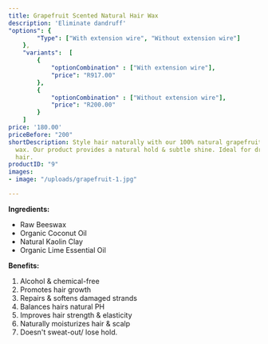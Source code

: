 ```yaml
---
title: Grapefruit Scented Natural Hair Wax
description: 'Eliminate dandruff'
"options": {
        "Type": ["With extension wire", "Without extension wire"]
    },
    "variants":  [
        {
            "optionCombination" : ["With extension wire"],
            "price": "R917.00"
        },
        {
            "optionCombination" : ["Without extension wire"],
            "price": "R200.00"
        }
    ]   
price: '180.00'
priceBefore: "200"
shortDescription: Style hair naturally with our 100% natural grapefruit scented hair
  wax. Our product provides a natural hold & subtle shine. Ideal for dry or damaged
  hair.
productID: "9"
images:
- image: "/uploads/grapefruit-1.jpg"

---
```

**Ingredients:**
* Raw Beeswax
* Organic Coconut Oil
* Natural Kaolin Clay
* Organic Lime Essential Oil

**Benefits:**
1. Alcohol & chemical-free
2. Promotes hair growth
3. Repairs & softens damaged strands
4. Balances hairs natural PH
5. Improves hair strength & elasticity
6. Naturally moisturizes hair & scalp
7. Doesn't sweat-out/ lose hold.

